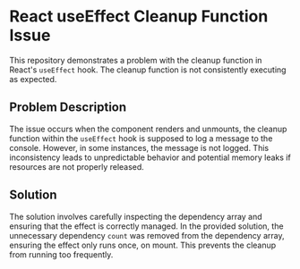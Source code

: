 # React useEffect Cleanup Function Issue

This repository demonstrates a problem with the cleanup function in React's `useEffect` hook. The cleanup function is not consistently executing as expected. 

## Problem Description
The issue occurs when the component renders and unmounts, the cleanup function within the `useEffect` hook is supposed to log a message to the console.  However, in some instances, the message is not logged. This inconsistency leads to unpredictable behavior and potential memory leaks if resources are not properly released.

## Solution
The solution involves carefully inspecting the dependency array and ensuring that the effect is correctly managed.  In the provided solution, the unnecessary dependency `count` was removed from the dependency array, ensuring the effect only runs once, on mount. This prevents the cleanup from running too frequently.